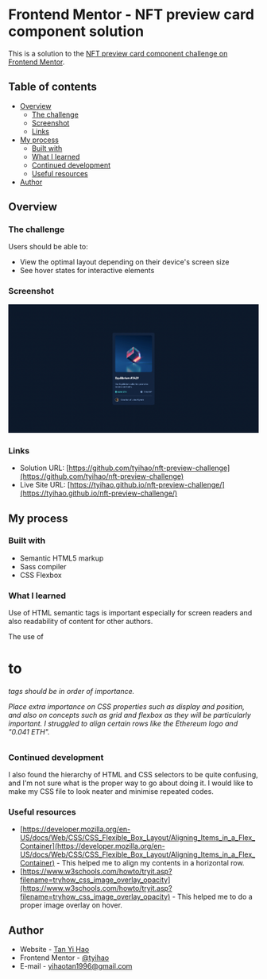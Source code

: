 # Frontend Mentor - NFT preview card component solution

This is a solution to the [NFT preview card component challenge on Frontend Mentor](https://www.frontendmentor.io/challenges/nft-preview-card-component-SbdUL_w0U).

## Table of contents

- [Overview](#overview)
  - [The challenge](#the-challenge)
  - [Screenshot](#screenshot)
  - [Links](#links)
- [My process](#my-process)
  - [Built with](#built-with)
  - [What I learned](#what-i-learned)
  - [Continued development](#continued-development)
  - [Useful resources](#useful-resources)
- [Author](#author)

## Overview

### The challenge

Users should be able to:

- View the optimal layout depending on their device's screen size
- See hover states for interactive elements

### Screenshot

![](/images/image-screenshot.jpg)

### Links

- Solution URL: [https://github.com/tyihao/nft-preview-challenge](https://github.com/tyihao/nft-preview-challenge)
- Live Site URL: [https://tyihao.github.io/nft-preview-challenge/](https://tyihao.github.io/nft-preview-challenge/)

## My process

### Built with

- Semantic HTML5 markup
- Sass compiler
- CSS Flexbox

### What I learned

Use of HTML semantic tags is important especially for screen readers and also readability of content for other authors.

The use of <h1> to <h6> tags should be in order of importance.

Place extra importance on CSS properties such as display and position, and also on concepts such as grid and flexbox as they will be particularly important. I struggled to align certain rows like the Ethereum logo and "0.041 ETH".

### Continued development

I also found the hierarchy of HTML and CSS selectors to be quite confusing, and I'm not sure what is the proper way to go about doing it. I would like to make my CSS file to look neater and minimise repeated codes.

### Useful resources

- [https://developer.mozilla.org/en-US/docs/Web/CSS/CSS_Flexible_Box_Layout/Aligning_Items_in_a_Flex_Container](https://developer.mozilla.org/en-US/docs/Web/CSS/CSS_Flexible_Box_Layout/Aligning_Items_in_a_Flex_Container) - This helped me to align my contents in a horizontal row.
- [https://www.w3schools.com/howto/tryit.asp?filename=tryhow_css_image_overlay_opacity](https://www.w3schools.com/howto/tryit.asp?filename=tryhow_css_image_overlay_opacity) - This helped me to do a proper image overlay on hover.

## Author

- Website - [Tan Yi Hao](https://www.your-site.com)
- Frontend Mentor - [@tyihao](https://www.frontendmentor.io/profile/tyihao)
- E-mail - [yihaotan1996@gmail.com](mailto:yihaotan1996@gmail.com)
